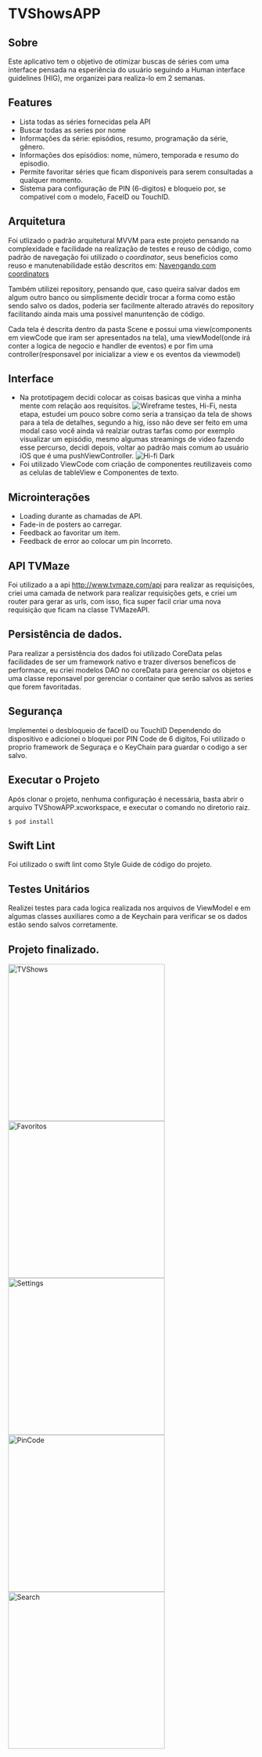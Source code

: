 # TVShowsAPP

## Sobre
Este aplicativo tem o objetivo de otimizar buscas de séries com uma interface pensada na esperiência do usuário seguindo a Human interface guidelines (HIG), me organizei para realiza-lo em 2 semanas.

## Features
* Lista todas as séries fornecidas pela API
* Buscar todas as series por nome
* Informações da série: episódios, resumo, programação da série, gênero.
* Informações dos episódios: nome, número, temporada e resumo do episodio.
* Permite favoritar séries que ficam disponiveis para serem consultadas a qualquer momento.
* Sistema para configuração de PIN (6-digitos) e bloqueio por, se compativel com o modelo, FaceID ou TouchID.

## Arquitetura
Foi utlizado o padrão arquitetural MVVM para este projeto pensando na complexidade e facilidade na realização de testes e reuso de código, como padrão de navegação foi utilizado o *coordinator*, seus beneficios como reuso e manutenabilidade estão descritos em: [Navengando com coordinators](https://www.notion.so/Navegando-com-Coordinators-727359c2618b462d90d9c2cf2a5c5902)

Também utilizei repository, pensando que, caso queira salvar dados em algum outro banco ou simplismente decidir trocar a forma como estão sendo salvo os dados, poderia ser facilmente alterado através do repository
facilitando ainda mais uma possivel manuntenção de código.

Cada tela é descrita dentro da pasta Scene e possui uma view(components em viewCode que iram ser apresentados na tela), uma viewModel(onde irá conter a logica de negocio e handler de eventos) e por fim uma controller(responsavel por inicializar a view e os eventos da viewmodel)

## Interface
* Na prototipagem decidi colocar as coisas basicas que vinha a minha mente com relação aos requisitos.
![](https://github.com/viniciusmesquitac/TVShowsAPP/blob/dd970020663c1dce81ca1d2eead97e625a3cca0e/Documentation/wireframe.png "Wireframe")
 testes, Hi-Fi, nesta etapa, estudei um pouco sobre como seria a transiçao da tela de shows para a tela de detalhes, segundo a hig, isso não deve ser feito em uma modal caso você ainda vá realziar outras tarfas como por exemplo visualizar um episódio, mesmo algumas streamings de video fazendo esse percurso, decidi depois, voltar ao padrão mais comum ao usuário iOS que é uma pushViewController.
![](https://github.com/viniciusmesquitac/TVShowsAPP/blob/dd970020663c1dce81ca1d2eead97e625a3cca0e/Documentation/hifi-dark.png "Hi-fi Dark")
* Foi utilizado ViewCode com criação de componentes reutilizaveis como as celulas de tableView e Componentes de texto.

## Microinterações
* Loading durante as chamadas de API.
* Fade-in de posters ao carregar.
* Feedback ao favoritar um item.
* Feedback de error ao colocar um pin Incorreto.

## API TVMaze
Foi utilizado a a api http://www.tvmaze.com/api para realizar as requisições, criei uma camada de network para realizar requisições gets, e criei um router para gerar as urls,
com isso, fica super facil criar uma nova requisição que ficam na classe TVMazeAPI.

## Persistência de dados.
Para realizar a persistência dos dados foi utilizado CoreData pelas facilidades de ser um framework nativo e trazer diversos beneficos de performace, eu criei modelos DAO no coreData para gerenciar os objetos e uma classe
reponsavel por gerenciar o container que serão salvos as series que forem favoritadas.

## Segurança
Implementei o desbloqueio de faceID ou TouchID Dependendo do dispositivo e adicionei o bloquei por PIN Code de 6 digitos, Foi utilizado o proprio framework de Seguraça e o KeyChain para guardar o codigo a ser salvo.

## Executar o Projeto
Após clonar o projeto, nenhuma configuração é necessária, basta abrir o arquivo TVShowAPP.xcworkspace, e executar o comando no diretorio raiz.
```shell
$ pod install
```

## Swift Lint
Foi utilizado o swift lint como Style Guide de código do projeto.

## Testes Unitários
Realizei testes para cada logica realizada nos arquivos de ViewModel e em algumas classes auxiliares como a de Keychain para verificar se os dados estão sendo salvos corretamente.

## Projeto finalizado.
<img width="320" alt="TVShows" src="https://github.com/viniciusmesquitac/TVShowsAPP/blob/617901ab8418f50ba20cea6ed133d3cd28b3184c/Documentation/Screenshots/Simulator%20Screen%20Shot%20-%20iPhone%208%20-%202021-04-12%20at%2014.28.49.png"> <img width="320" alt="Favoritos" src="https://github.com/viniciusmesquitac/TVShowsAPP/blob/617901ab8418f50ba20cea6ed133d3cd28b3184c/Documentation/Screenshots/Simulator%20Screen%20Shot%20-%20iPhone%208%20-%202021-04-12%20at%2014.30.05.png"> <img width="320" alt="Settings" src="https://github.com/viniciusmesquitac/TVShowsAPP/blob/617901ab8418f50ba20cea6ed133d3cd28b3184c/Documentation/Screenshots/Simulator%20Screen%20Shot%20-%20iPhone%208%20-%202021-04-12%20at%2014.30.10.png"> <img width="320" alt="PinCode" src="https://github.com/viniciusmesquitac/TVShowsAPP/blob/617901ab8418f50ba20cea6ed133d3cd28b3184c/Documentation/Screenshots/Simulator%20Screen%20Shot%20-%20iPhone%208%20-%202021-04-12%20at%2014.30.13.png"> <img width="320" alt="Search" src="https://github.com/viniciusmesquitac/TVShowsAPP/blob/617901ab8418f50ba20cea6ed133d3cd28b3184c/Documentation/Screenshots/Simulator%20Screen%20Shot%20-%20iPhone%208%20-%202021-04-12%20at%2014.30.42.png">

